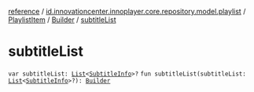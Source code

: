 [reference](../../../index.md) / [id.innovationcenter.innoplayer.core.repository.model.playlist](../../index.md) / [PlaylistItem](../index.md) / [Builder](index.md) / [subtitleList](./subtitle-list.md)

# subtitleList

`var subtitleList: `[`List`](https://kotlinlang.org/api/latest/jvm/stdlib/kotlin.collections/-list/index.html)`<`[`SubtitleInfo`](../../../id.innovationcenter.innoplayer.core.repository.model.subtitle/-subtitle-info/index.md)`>?`
`fun subtitleList(subtitleList: `[`List`](https://kotlinlang.org/api/latest/jvm/stdlib/kotlin.collections/-list/index.html)`<`[`SubtitleInfo`](../../../id.innovationcenter.innoplayer.core.repository.model.subtitle/-subtitle-info/index.md)`>?): `[`Builder`](index.md)